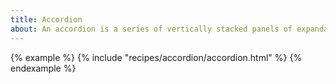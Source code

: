 ```yaml
---
title: Accordion
about: An accordion is a series of vertically stacked panels of expandable and collapsible content.
---
```


{% example %}
{% include "recipes/accordion/accordion.html" %}
{% endexample %}
